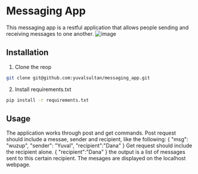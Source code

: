 # Messaging App 

This messaging app is a restful application that allows people sending and receiving messages to one another.
![image](https://user-images.githubusercontent.com/46243822/156650802-33238219-d3a4-4f51-b822-6efcc7001963.png)

## Installation

1. Clone the reop
```bash
git clone git@github.com:yuvalsultan/messaging_app.git
```
2. Install requirements.txt
```bash
pip install -r requirements.txt
```


## Usage

The application works through post and get commands.
Post request should include a messae, sender and recipient, like the following:
{
    "msg": "wuzup",
    "sender": "Yuval",
    "recipient":"Dana"
}
Get request should include the recipient alone.
{
    "recipient":"Dana"
}
the output is a list of messages sent to this certain recipient. 
The mesages are displayed on the localhost webpage.

